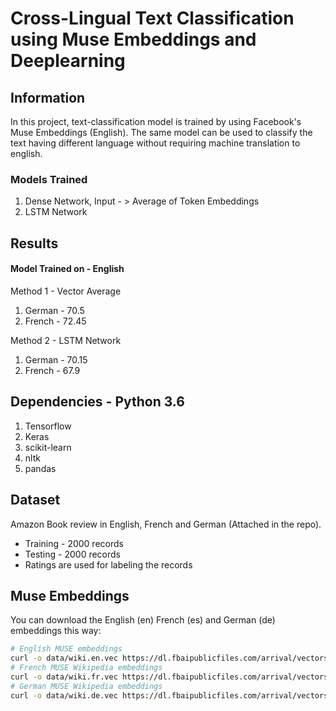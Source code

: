 # Cross-Lingual Text Classification using Muse Embeddings and Deeplearning

## Information
<p>
In this project, text-classification model is trained by using Facebook's Muse Embeddings (English). The same model can be used to classify the text having different language without requiring machine translation to english.
</p>

### Models Trained
1. Dense Network,  Input - > Average of Token Embeddings
2. LSTM Network


## Results
#### Model Trained on - English<br>

Method 1 - Vector Average
1. German - 70.5
2. French - 72.45

Method 2 - LSTM Network
1. German - 70.15
2. French - 67.9

## Dependencies - Python 3.6
1. Tensorflow
2. Keras
3. scikit-learn
4. nltk
5. pandas

## Dataset
<p>Amazon Book review in English, French and German (Attached in the repo).</p>

* Training - 2000 records
* Testing - 2000 records
* Ratings are used for labeling the records


## Muse Embeddings
You can download the English (en) French (es) and German (de) embeddings this way:
```bash
# English MUSE embeddings
curl -o data/wiki.en.vec https://dl.fbaipublicfiles.com/arrival/vectors/wiki.multi.en.vec
# French MUSE Wikipedia embeddings
curl -o data/wiki.fr.vec https://dl.fbaipublicfiles.com/arrival/vectors/wiki.multi.fr.vec
# German MUSE Wikipedia embeddings
curl -o data/wiki.de.vec https://dl.fbaipublicfiles.com/arrival/vectors/wiki.multi.de.vec
```
